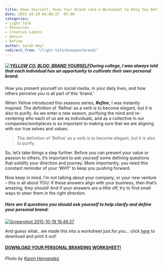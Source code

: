 ```yaml
---
title: Know Yourself, Know Your Brand (and a Worksheet to Help You Define it)
date: 2015-10-20 04:00:27 -07:00
categories:
- Light Talk
- Resources
- Creative Ladies
- Advice
- Refine
author: Sarah Heyl
redirect_from: "/light-talk/knowyourbrand/"
---
```


##### [![YELLOW CO. BLOG: BRAND YOURSELF](https://yellow-blog-images.imgix.net/2015/10/h0qNpnAlHCLM34IzAn2gJf_46qmwHq4MubRaBDSsbdA.jpg)](https://yellow-blog-images.imgix.net/2015/10/h0qNpnAlHCLM34IzAn2gJf_46qmwHq4MubRaBDSsbdA.jpg)During college, I was always told that each individual has an opportunity to cultivate their own personal brand.

How you present yourself on social media, in your daily lives, and how others perceive you is all part of this ‘brand.’

When Yellow introduced this seasons series, _**Refine**_, I was instantly inspired. The definition of ‘Refine’ as a verb is to become elegant, but it is also to purify. As we enter a new season, purifying the mind and re-centering who each of us are as individuals, and as a collective in our companies/workplaces is so important to making sure that we are aligning with our true selves and values.

> The definition of ‘Refine’ as a verb is to become elegant, but it is also to purify.

So, let’s take things a step further. Before you can present your value or passion to others, it’s important to ask _yourself_ some defining questions that solidify your direction and journey. More importantly, you need this constant reminder of your ‘WHY’ to keep you pushing forward.

Now keep in mind, I’m not talking about your company, or your new venture ­– this is all about YOU. If these answers align with your business, then that’s amazing, they should! And if your answers are a little off, try to find small ways to steer them in the right direction.

##### **Here are 6 questions you should ask yourself to help clarify and define your personal brand:**

[![Screenshot 2015-10-19 19.49.37](https://yellow-blog-images.imgix.net/2015/10/Screenshot-2015-10-19-19.49.37.png)](https://yellow-blog-images.imgix.net/2015/10/Screenshot-2015-10-19-19.49.37.png)

And guess what...we made this into a worksheet just.for.you... click [here](https://yellow-blog-images.imgix.net/2015/10/blog-worksheet-1.pdf) to download and print it out!

#### [DOWNLOAD YOUR PERSONAL BRANDING WORKSHEET!](https://yellow-blog-images.imgix.net/2015/10/blog-worksheet-1.pdf)

_Photo by [Karen Hernandez](http://www.karenmariehernandez.com/)_
